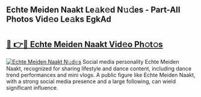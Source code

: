 ## Echte Meiden Naakt Le𝚊k𝚎d N𝚞𝚍es - Part-AII Photos Vid𝚎o Le𝚊ks EgkAd

# <h2><a href="http://fb3c128.evod.top/?m=Echte+Meiden+Naakt">🔗 👉🔴 Echte Meiden Naakt Vid𝚎o Ph𝚘t𝚘s</a></h2>

[![Echte Meiden Naakt N𝚞d𝚎s](https://i.imgur.com/8V9OHl7.gif)](http://fb3c128.evod.top/?m=Echte+Meiden+Naakt)
Social media personality Echte Meiden Naakt, recognized for sharing lifestyle and dance content, including dance trend performances and mini vlogs. A public figure like Echte Meiden Naakt, with a strong social media presence and a large following, can wield significant influence. 

